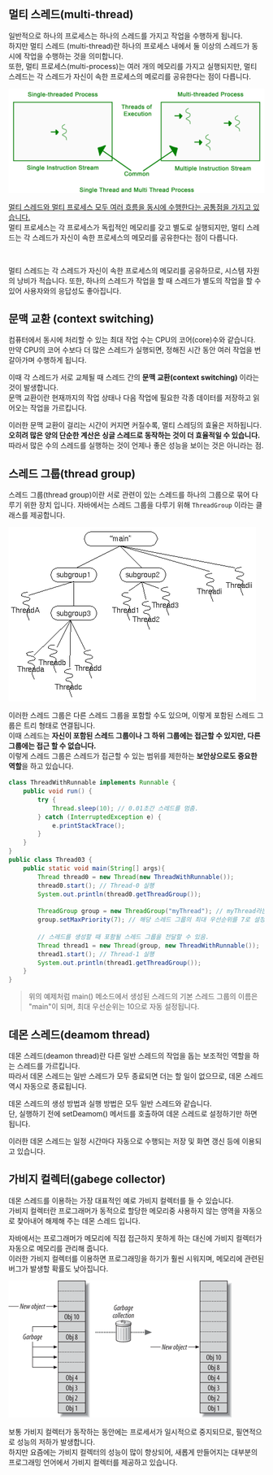 ## 멀티 스레드(multi-thread)
일반적으로 하나의 프로세스는 하나의 스레드를 가지고 작업을 수행하게 됩니다.  
하지만 멀티 스레드 (multi-thread)란 하나의 프로세스 내에서 둘 이상의 스레드가 동시에 작업을 수행하는 것을 의미합니다.  
또한, 멀티 프로세스(multi-process)는 여러 개의 메모리를 가지고 실행되지만, 멀티 스레드는 각 스레드가 자신이 속한 프로세스의 메로리를 공유한다는 점이 다릅니다.

<img src="../../img/multi-thread.jpg">

<br>

<u>멀티 스레드와 멀티 프로세스 모두 여러 흐름을 동시에 수행한다는 공통점을 가지고 있습니다.</u>  
멀티 프로세스는 각 프로세스가 독립적인 메모리를 갖고 별도로 실행되지만, 멀티 스레드는 각 스레드가 자신이 속한 프로세스의 메모리를 공유한다는 점이 다릅니다.  

<br>

멀티 스레드는 각 스레드가 자신이 속한 프로세스의 메모리를 공유하므로, 시스템 자원의 낭비가 적습니다. 또한, 하나의 스레드가 작업을 할 때 스레드가 별도의 작업을 할 수 있어 사용자와의 응답성도 좋아집니다.

## 문맥 교환 (context switching)
컴퓨터에서 동시에 처리할 수 있는 최대 작업 수는 CPU의 코어(core)수와 같습니다.  
만약 CPU의 코어 수보다 더 많은 스레드가 실행되면, 정해진 시간 동안 여러 작업을 번갈아가며 수행하게 됩니다.


이때 각 스레드가 서로 교체될 때 스레드 간의 **문맥 교환(context switching)** 이라는 것이 발생합니다.  
문맥 교환이란 현재까지의 작업 상태나 다음 작업에 필요한 각종 데이터를 저장하고 읽어오는 작업을 가르킵니다.  

이러한 문맥 교환이 걸리는 시간이 커지면 커질수록, 멀티 스레딩의 효율은 저하됩니다.  
**오히려 많은 양의 단순한 계산은 싱글 스레드로 동작하는 것이 더 효율적일 수 있습니다.**  
따라서 많은 수의 스레드를 실행하는 것이 언제나 좋은 성능을 보이는 것은 아니라는 점.

## 스레드 그룹(thread group)
스레드 그룹(thread group)이란 서로 관련이 있는 스레드를 하나의 그룹으로 묶어 다루기 위한 장치 입니다. 자바에서는 스레드 그룹을 다루기 위해 ``ThreadGroup`` 이라는 클래스를 제공합니다.

<img src="../../img/thread-group.gif">

이러한 스레드 그룹은 다른 스레드 그룹을 포함할 수도 있으며, 이렇게 포함된 스레드 그룹은 트리 형태로 연결됩니다.  
이때 스레드는 **자신이 포함된 스레드 그룹이나 그 하위 그룹에는 접근할 수 있지만, 다른 그룹에는 접근 할 수 없습니다.**  
이렇게 스레드 그룹은 스레드가 접근할 수 있는 범위를 제한하는 **보안상으로도 중요한 역할**을 하고 있습니다.

```java
class ThreadWithRunnable implements Runnable {
    public void run() {
        try {
            Thread.sleep(10); // 0.01초간 스레드를 멈춤.
        } catch (InterruptedException e) {
            e.printStackTrace();
        }
    }
}
public class Thread03 {
    public static void main(String[] args){
        Thread thread0 = new Thread(new ThreadWithRunnable());
        thread0.start(); // Thread-0 실행
        System.out.println(thread0.getThreadGroup());

        ThreadGroup group = new ThreadGroup("myThread"); // myThread라는 스레드 그룹 생성함.
        group.setMaxPriority(7); // 해당 스레드 그룹의 최대 우선순위를 7로 설정함.

        // 스레드를 생성할 때 포함될 스레드 그룹을 전달할 수 있음.
        Thread thread1 = new Thread(group, new ThreadWithRunnable());
        thread1.start(); // Thread-1 실행
        System.out.println(thread1.getThreadGroup());
    }
}
```
> 위의 예제처럼 main() 메소드에서 생성된 스레드의 기본 스레드 그룹의 이름은 "main"이 되며, 최대 우선순위는 10으로 자동 설정됩니다.


## 데몬 스레드(deamom thread)
데몬 스레드(deamon thread)란 다른 일반 스레드의 작업을 돕는 보조적인 역할을 하는 스레드를 가르킵니다.  
따라서 데몬 스레드는 일반 스레드가 모두 종료되면 더는 할 일이 없으므로, 데몬 스레드 역시 자동으로 종료됩니다.  



데몬 스레드의 생성 방법과 실행 방법은 모두 일반 스레드와 같습니다.  
단, 실행하기 전에 setDeamom() 메서드를 호출하여 데몬 스레드로 설정하기만 하면 됩니다.



이러한 데몬 스레드는 일정 시간마다 자동으로 수행되는 저장 및 화면 갱신 등에 이용되고 있습니다.

## 가비지 컬렉터(gabege collector)
데몬 스레드를 이용하는 가장 대표적인 예로 가비지 컬렉터를 들 수 있습니다.  
가비지 컬렉터란 프로그래머가 동적으로 할당한 메모리중 사용하지 않는 영역을 자동으로 찾아내어 해제해 주는 데몬 스레드 입니다.  

자바에서는 프로그래머가 메모리에 직접 접근하지 못하게 하는 대신에 가비지 컬렉터가 자동으로 메모리를 관리해 줍니다.  
이러한 가비지 컬렉터를 이용하면 프로그래밍을 하기가 훨씬 시워지며, 메모리에 관련된 버그가 발생할 확률도 낮아집니다.  

<img src="../../img/gabege-collector.gif">

보통 가비지 컬렉터가 동작하는 동안에는 프로세서가 일시적으로 중지되므로, 필연적으로 성능의 저하가 발생합니다.  
하지만 요즘에는 가비지 컬렉터의 성능이 많이 향상되어, 새롭게 만들어지는 대부분의 프로그래밍 언어에서 가비지 컬렉터를 제공하고 있습니다.